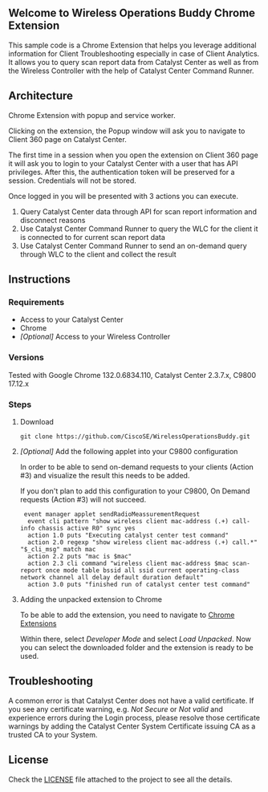 ## Welcome to Wireless Operations Buddy Chrome Extension

This sample code is a Chrome Extension that helps you leverage
additional information for Client Troubleshooting especially
in case of Client Analytics. It allows you to query scan report data from Catalyst Center as well as from the Wireless Controller with the help of Catalyst Center Command Runner.



## Architecture

Chrome Extension with popup and service worker.

Clicking on the extension, the Popup window will ask you to navigate to Client 360 page on Catalyst Center.

The first time in a session when you open the extension on Client 360 page it will ask you to login to your Catalyst Center with a user that has API privileges. After this, the authentication token will be preserved for a session. Credentials will not be stored.

Once logged in you will be presented with 3 actions you can execute.

1. Query Catalyst Center data through API for scan report information and disconnect reasons
2. Use Catalyst Center Command Runner to query the WLC for the client it is connected to for current scan report data
3. Use Catalyst Center Command Runner to send an on-demand query through WLC to the client and collect the result


## Instructions

### Requirements

- Access to your Catalyst Center
- Chrome
- _[Optional]_ Access to your Wireless Controller

### Versions

Tested with Google Chrome 132.0.6834.110, Catalyst Center 2.3.7.x, C9800 17.12.x

### Steps

1. Download
   ```
   git clone https://github.com/CiscoSE/WirelessOperationsBuddy.git
   ```

2. _[Optional]_ Add the following applet into your C9800 configuration

   In order to be able to send on-demand requests to your clients (Action #3) and visualize the result this needs to be added.

   If you don't plan to add this configuration to your C9800, On Demand requests (Action #3) will not succeed.

   ```
    event manager applet sendRadioMeassurementRequest
     event cli pattern "show wireless client mac-address (.+) call-info chassis active R0" sync yes
     action 1.0 puts "Executing catalyst center test command"
     action 2.0 regexp "show wireless client mac-address (.+) call.*" "$_cli_msg" match mac
     action 2.2 puts "mac is $mac"
     action 2.3 cli command "wireless client mac-address $mac scan-report once mode table bssid all ssid current operating-class network channel all delay default duration default"
     action 3.0 puts "finished run of catalyst center test command"
   ```
   
3. Adding the unpacked extension to Chrome
   
   To be able to add the extension, you need to navigate to [Chrome Extensions](chrome://extensions)
   
   Within there, select _Developer Mode_ and select _Load Unpacked_. Now you can select the downloaded folder and the extension is ready to be used.

## Troubleshooting

A common error is that  Catalyst Center does not have a valid certificate. If you see any certificate warning, e.g. _Not Secure_ or _Not valid_ and experience errors during the Login process, please resolve those certificate warnings by adding the Catalyst Center System Certificate issuing CA as a trusted CA to your System.

## License

Check the [LICENSE][LICENSE] file attached to the project to see all the 
details.

[LICENSE]: ./LICENSE.md